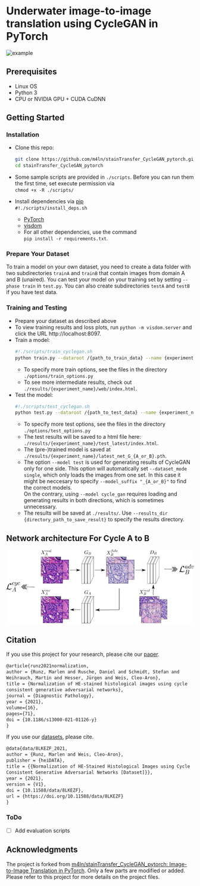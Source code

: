 # Underwater image-to-image translation using CycleGAN in PyTorch
<img src="./imgs/Picturea1.png" alt="example" width="600"/>

## Prerequisites
- Linux OS
- Python 3
- CPU or NVIDIA GPU + CUDA CuDNN

## Getting Started
### Installation

- Clone this repo:
    ```bash
    git clone https://github.com/m4ln/stainTransfer_CycleGAN_pytorch.git
    cd stainTransfer_CycleGAN_pytorch
    ```
- Some sample scripts are provided in `./scripts`. Before you can run them the first time, set execute permission via  
`chmod +x -R ./scripts/`

- Install dependencies via [pip](https://pypi.org/project/pip/)  
`#!./scripts/install_deps.sh`
  - [PyTorch](https://pytorch.org/get-started/locally/)
  - [visdom](https://github.com/facebookresearch/visdom)
  - For all other dependencies, use the command  
    `pip install -r requirements.txt`.
    
### Prepare Your Dataset
To train a model on your own dataset, you need to create a data folder with two subdirectories `trainA` and `trainB` that contain images from domain A and B (unaired). You can test your model on your training set by setting `--phase train` in `test.py`. You can also create subdirectories `testA` and `testB` if you have test data.

### Training and Testing
- Prepare your dataset as described above
- To view training results and loss plots, run `python -m visdom.server` and click the URL http://localhost:8097.
- Train a model:
  ```bash
  #!./scripts/train_cyclegan.sh
  python train.py --dataroot /{path_to_train_data} --name {experiment_name}
  ```
  - To specify more train options, see the files in the directory `./options/train_options.py`
  - To see more intermediate results, check out `./results/{experiment_name}/web/index.html`.
- Test the model:
  ```bash
  #!./scripts/test_cyclegan.sh
  python test.py --dataroot /{path_to_test_data} --name {experiment_name} --model cycle_gan
  ```
  - To specify more test options, see the files in the directory `./options/test_options.py`
  - The test results will be saved to a html file here: `./results/{experiment_name}/test_latest/index.html`.
  - The (pre-)trained model is saved at `./results/{experiment_name}/latest_net_G_{A_or_B}.pth`.
  - The option `--model test` is used for generating results of CycleGAN only for one side. This option will automatically set `--dataset_mode single`, which only loads the images from one set. In this case it might be neccesary to specify `--model_suffix "_{A_or_B}"` to find the correct models.  
  On the contrary, using `--model cycle_gan` requires loading and generating results in both directions, which is sometimes unnecessary.
  - The results will be saved at `./results/`. Use `--results_dir {directory_path_to_save_result}` to specify the results directory.

## Network architecture For Cycle A to B
<img src="./imgs/cycleGAN_scheme_AtoB.png" alt="schemeAtoB"/>

## Citation
If you use this project for your research, please cite our [paper](https://doi.org/10.1186/s13000-021-01126-y).
```
@article{runz2021normalization,
author = {Runz, Marlen and Rusche, Daniel and Schmidt, Stefan and Weihrauch, Martin and Hesser, Jürgen and Weis, Cleo-Aron},
title = {Normalization of HE-stained histological images using cycle consistent generative adversarial networks},
journal = {Diagnostic Pathology},
year = {2021},
volume={16},
pages={71},
doi = {10.1186/s13000-021-01126-y}
}
```

If you use our [datasets](https://doi.org/10.11588/data/8LKEZF), please cite.
```
@data{data/8LKEZF_2021,
author = {Runz, Marlen and Weis, Cleo-Aron},
publisher = {heiDATA},
title = {{Normalization of HE-Stained Histological Images using Cycle Consistent Generative Adversarial Networks [Dataset]}},
year = {2021},
version = {V1},
doi = {10.11588/data/8LKEZF},
url = {https://doi.org/10.11588/data/8LKEZF}
}
```

### ToDo
- [ ] Add evaluation scripts 

## Acknowledgments
The project is forked from [m4ln/stainTransfer_CycleGAN_pytorch: Image-to-Image Translation in PyTorch](https://github.com/m4ln/stainTransfer_CycleGAN_pytorch).
Only a few parts are modified or added. Please refer to this project for more details on the project files.
